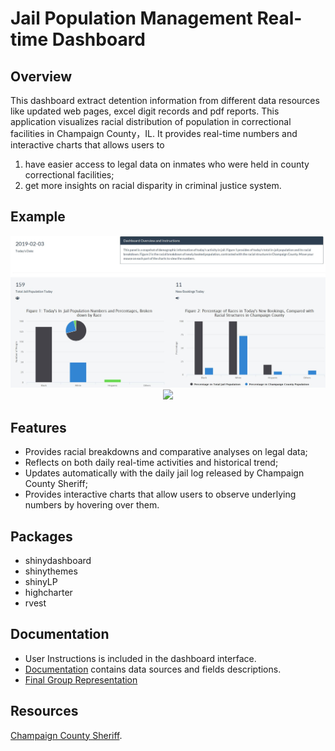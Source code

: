 # Jail Population Management Real-time Dashboard
## Overview
This dashboard extract detention information from different data resources like updated web pages, excel digit records and pdf reports. This application visualizes racial distribution of population in correctional facilities in Champaign County，IL. It provides real-time numbers and interactive charts that allows users to 
1) have easier access to legal data on inmates who were held in county correctional facilities;
2) get more insights on racial disparity in criminal justice system.
## Example
<p align="center">
  <img src="https://github.com/xiekt1993/Portfolio/blob/master/JailDashboard/Capture.JPG" width="750"/>
  <img src="https://cloud.githubusercontent.com/assets/22986316/21235389/29f9aae8-c2bc-11e6-8047-776f4900fa64.jpg" width="750"/>
</p>

## Features
- Provides racial breakdowns and comparative analyses on legal data;
- Reflects on both daily real-time activities and historical trend;
- Updates automatically with the daily jail log released by Champaign County Sheriff;
- Provides interactive charts that allow users to observe underlying numbers by hovering over them.

## Packages
- shinydashboard
- shinythemes
- shinyLP
- highcharter 
- rvest

## Documentation
- User Instructions is included in the dashboard interface.
- [Documentation](https://github.com/xiekt1993/Portfolio/blob/master/JailDashboard/Documentation.txt) contains data sources and fields descriptions.
- [Final Group Representation](https://github.com/xiekt1993/Portfolio/blob/master/JailDashboard/Final%20Presentation.pdf)

## Resources
[Champaign County Sheriff](http://www1.co.champaign.il.us/SHERIFF/HOME.PHP).
